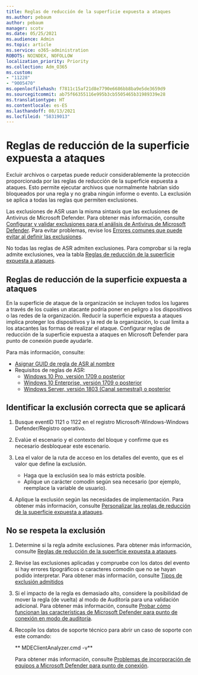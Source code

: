 ```yaml
---
title: Reglas de reducción de la superficie expuesta a ataques
ms.author: pebaum
author: pebaum
manager: scotv
ms.date: 05/25/2021
ms.audience: Admin
ms.topic: article
ms.service: o365-administration
ROBOTS: NOINDEX, NOFOLLOW
localization_priority: Priority
ms.collection: Adm_O365
ms.custom:
- "11228"
- "9005470"
ms.openlocfilehash: f7811c15af21d8e7790e6686bb8ba9e5de3659d9
ms.sourcegitcommit: ab75f66355116e995b3cb5505465b31989339e28
ms.translationtype: HT
ms.contentlocale: es-ES
ms.lasthandoff: 08/13/2021
ms.locfileid: "58319013"
---
```

# <a name="attack-surface-reduction-rules"></a>Reglas de reducción de la superficie expuesta a ataques

Excluir archivos o carpetas puede reducir considerablemente la protección proporcionada por las reglas de reducción de la superficie expuesta a ataques. Esto permite ejecutar archivos que normalmente habrían sido bloqueados por una regla y no graba ningún informe o evento. La exclusión se aplica a todas las reglas que permiten exclusiones.

Las exclusiones de ASR usan la misma sintaxis que las exclusiones de Antivirus de Microsoft Defender. Para obtener más información, consulte [Configurar y validar exclusiones para el análisis de Antivirus de Microsoft Defender](https://docs.microsoft.com/microsoft-365/security/defender-endpoint/configure-exclusions-microsoft-defender-antivirus). Para evitar problemas, revise los [Errores comunes que puede evitar al definir las exclusiones](https://docs.microsoft.com/microsoft-365/security/defender-endpoint/common-exclusion-mistakes-microsoft-defender-antivirus).

No todas las reglas de ASR admiten exclusiones. Para comprobar si la regla admite exclusiones, vea la tabla [Reglas de reducción de la superficie expuesta a ataques](https://docs.microsoft.com/microsoft-365/security/defender-endpoint/attack-surface-reduction#attack-surface-reduction-rules).

## <a name="attack-surface-reduction-rules"></a>Reglas de reducción de la superficie expuesta a ataques

En la superficie de ataque de la organización se incluyen todos los lugares a través de los cuales un atacante podría poner en peligro a los dispositivos o las redes de la organización. Reducir la superficie expuesta a ataques implica proteger los dispositivos y la red de la organización, lo cual limita a los atacantes las formas de realizar el ataque. Configurar reglas de reducción de la superficie expuesta a ataques en Microsoft Defender para punto de conexión puede ayudarle.

Para más información, consulte:

- [Asignar GUID de regla de ASR al nombre](https://docs.microsoft.com/microsoft-365/security/defender-endpoint/attack-surface-reduction#attack-surface-reduction-rules)
- Requisitos de reglas de ASR:
    - [Windows 10 Pro, versión 1709 o posterior](https://docs.microsoft.com/windows/whats-new/whats-new-windows-10-version-1709)
    - [Windows 10 Enterprise, versión 1709 o posterior](https://docs.microsoft.com/windows/whats-new/whats-new-windows-10-version-1709)
    - [Windows Server, versión 1803 (Canal semestral) o posterior](https://docs.microsoft.com/windows-server/get-started/whats-new-in-windows-server-1803)

## <a name="identify-the-correct-exclusion-to-apply"></a>Identificar la exclusión correcta que se aplicará

1. Busque eventID 1121 o 1122 en el registro Microsoft-Windows-Windows Defender/Registro operativo.

1. Evalúe el escenario y el contexto del bloque y confirme que es necesario desbloquear este escenario.

1. Lea el valor de la ruta de acceso en los detalles del evento, que es el valor que define la exclusión.
    - Haga que la exclusión sea lo más estricta posible.
    - Aplique un carácter comodín según sea necesario (por ejemplo, reemplace la variable de usuario).

1. Aplique la exclusión según las necesidades de implementación. Para obtener más información, consulte [Personalizar las reglas de reducción de la superficie expuesta a ataques](https://docs.microsoft.com/microsoft-365/security/defender-endpoint/customize-attack-surface-reduction).

## <a name="exclusion-is-not-honored"></a>No se respeta la exclusión

1. Determine si la regla admite exclusiones. Para obtener más información, consulte [Reglas de reducción de la superficie expuesta a ataques](https://docs.microsoft.com/microsoft-365/security/defender-endpoint/attack-surface-reduction#attack-surface-reduction-rules).

1. Revise las exclusiones aplicadas y compruebe con los datos del evento si hay errores tipográficos o caracteres comodín que no se hayan podido interpretar. Para obtener más información, consulte [Tipos de exclusión admitidos](https://docs.microsoft.com/microsoft-365/security/defender-endpoint/mac-exclusions#supported-exclusion-types)

1. Si el impacto de la regla es demasiado alto, considere la posibilidad de mover la regla (de vuelta) al modo de Auditoría para una validación adicional. Para obtener más información, consulte [Probar cómo funcionan las características de Microsoft Defender para punto de conexión en modo de auditoría](https://docs.microsoft.com/microsoft-365/security/defender-endpoint/audit-windows-defender).

1. Recopile los datos de soporte técnico para abrir un caso de soporte con este comando:
    
   ** MDEClientAnalyzer.cmd -v**

    Para obtener más información, consulte [Problemas de incorporación de equipos a Microsoft Defender para punto de conexión](issues-with-onboarding-machines.md).
